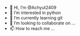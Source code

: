 - 👋 Hi, I’m @Achyut2409
- 👀 I’m interested in python
- 🌱 I’m currently learning git
- 💞️ I’m looking to collaborate on ...
- 📫 How to reach me ...

<!---
Achyut2409/Achyut2409 is a ✨ special ✨ repository because its `README.md` (this file) appears on your GitHub profile.
You can click the Preview link to take a look at your changes.
--->
